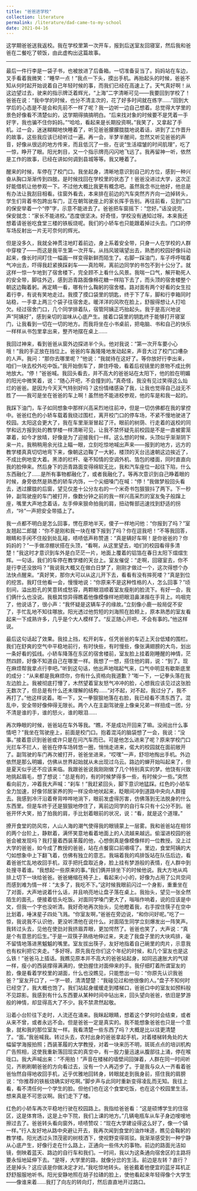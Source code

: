 ```yaml
---
title: "爸爸进学校"
collection: literature
permalink: /literature/dad-came-to-my-school
date: 2021-04-16
---
```


这学期爸爸送我返校。我在学校里第一次开车，报到后送室友回寝室，然后我和爸爸在二餐吃了顿饭，由此虚构出这篇故事。

---
最后一件行李是一袋子书，也被放进了后备箱。一切准备妥当了。妈妈站在车边，叉手看着我微笑：“睡早一点！”我点一下头，摸出手机。再抬起头的时候，爸爸不知从何时起开始说着自己年轻时候的事，而我们已经在高速上了。天气真好啊！从这边望过去，驶来的指示牌泛着辉光，“上海”二字清晰可见——我要回到学校了！爸爸在说：“我中学的时候，也分不清主次的，花了好多时间就在练字……”回到大学后的心态是不是会和先前不一样了呢？我一边听一边自己想着。总觉得大学里的景色好像看不清楚似的，这学期得搞搞明白。“后来找对象的时候要不是凭着一手好字，我也骗不住你妈妈。”“哈哈，看起来是长期投资啊。”我笑了，又拿起了手机。过一会，迷迷糊糊地快睡着了，听见爸爸朦朦胧胧地说着话，讲到了工作晋升的故事，这些我应该已经听过一遍。再一会，半梦半醒间，忽然又听见爸爸的声音，好像从很远的地方传来，而且低沉了一些，在说“生活褶皱的时间肌理”，吃了一惊，睁开了眼。阳光刺目，又一个指示牌亮闪闪地飞远了。我再留神一听，依然是工作的故事，已经在讲如何调到县城等等。我又睡着了。


醒来的时候，车停在了校门口。我坐起身，清晰地意识到自己的方位，感到一种兴奋从胸口渐渐传到四肢。是时候找回在学校里的状态了！爸爸没进过大学，这次正好能借机让他参观一下。不过他大概比我更有概念吧。虽然我念书比他好，他总是有办法让我刮目相看。往窗外看去，本来排在前边的汽车突然齐齐向一边掉转头，学生们背着书包跨出车门，正在朝驾驶座上的家长挥手告别。再往前看，见到门口的保安举着一个“停”字，示意不能进去了。爸爸把车窗摇下：“您好。”话没说完，保安就念：“家长不能进校。”态度很坚决。好奇怪，学校没有通知过呀。本来我还想着请爸爸吃食堂三楼的铁板烧呢。我们的小轿车也只能跟着掉过头去。门口的停车场反射出一片无可奈何的辉光。


但是没多久，我就全神贯注地盯着前边，身上系着安全带，只身一人在学校的人群中穿梭了——而这是我平生第一次开车。从挡风玻璃望出去，熟悉的校园好像抖动起来，像长时间盯住一幅画一样变得新鲜而陌生了。右脚一踩油门，车子呼呼喘着气冲出去，吓得我赶紧换踩刹车——真险啊，离前边同学的书包不到十公分了。就这样一惊一乍地到了宿舍楼下，完全顾不上看什么风景。我喘一口气，解开勒死人的安全带，脚往外迈，感到沥青路面像棉花糖一样陷下去了，而头顶的宿舍楼整个朝这边鞠着躬。再定睛一看，哪有什么鞠躬的宿舍楼。路对面有两个好看的女生拉着行李，有说有笑地走过。我摸了摸口袋里的钥匙，终于下了车，脚和行李箱同时站稳，一手拿上两三个袋子往宿舍走。暖洋洋的风吹在脸上，舒服得想让人打哈欠。经过宿舍门口，几个同学排着队，宿管阿姨正巧抬起头。我于是高兴地说声“阿姨好”，感到亲切的滋味从心底产生。接着口袋里的钥匙终于能够打开寝室门，让我看到一切在一切的地方。而我将坐在小书桌前，把电脑、书和自己的快乐一样样从书包里拿出来，整齐地摆在桌上……


我回过神来，看到爸爸从窗外边探进半个头。他对我说：“第一次开车要小心哦！”我的手正放在挡位上。爸爸的车轰隆隆地发动起来，声音大过了校门口嘈杂的人声。我问：“那你去哪里呢？”他说：“我就待在这好了。等你放好行李出来，咱们一块去校外吃中饭。”我开始倒车了，屏住呼吸，看着后视镜里的景物不成比例地放大。“停！”爸爸喊。我回头看去，并不高大的爸爸站在太阳下，他的脸在明媚的阳光中微笑着，说：“随心开吧，不会撞到的。”真奇怪，我没有见过笑得这么灿烂的爸爸。是因为今天天气特别好吗？这份情绪感染了我，让我也觉得自己战无不胜了——我可是坐在爸爸的车上啊！虽然他不能进校参观，他的车是和我一起的。


我踩下油门，车子如同想象中那样兴高采烈地往前冲，但是一切仿佛都在我的掌控中。爸爸红色的小轿车载着我绕过围栏，离开校门口的停车场，不紧不慢地驶进了校园。太阳这会更大了，我在车里渐渐冒起了汗。眼前的树荫、行走着的返校的同学和远方报到处的教学楼一样清晰可见，让我不禁怀疑先前校园是不是一直被雾笼罩着，如今才放晴，好像是为了迎接我们一样。这么想的时候，头顶似乎渐渐阴下来一片。我稍稍用余光往上瞄一眼，立刻吃惊地喊出声来——报到的地方，远方的教学楼真真切切地弯下来，像朝这边鞠了一大躬，楼顶的天台迅速朝这边挨近了，不成比例地变大着。黑漆的栏杆、毫不知情的空调外机、箔包的楼面，同时直直向我的脸伸来。然后身下的沥青路面变得绵软无比，我和汽车座位一起往下陷，什么东西融化了……是所有事物都融化了，或者我融化了。等再次意识到自己睁着眼的时候，身旁依然是熟悉的轿车内饰，一个尖细嗓门在喊：“停！”我做梦般回头看去，透过朦胧的后窗，望见仅差十公分左右的一个米奇书包狠狠抖了两下。下一秒钟，副驾驶座的车门被打开，像数分钟之前的我一样兴高采烈的室友兔子般蹿上座，嘴里大声地念着话，左手伸来狠命拍我的肩，扭动臀部迅速找到舒适的拐点，“咔”一声把安全带插上了。 


我一点都不明白是怎么回事，愣在原地半天，傻子一样地问他：“你报到了吗？”室友翘起二郎腿：“你不是刚和我一块在楼下报到了吗？你在逗我吧！”不等我回答，眼睛和手闲不住般到处乱碰，啧啧低声称赞道：“真是辆好车啊！是你爸爸的？你妈妈的？”一手做凉棚状搭在头顶，“看啊，从这里望去，咱们的校园看得多清楚！”我这时才意识到车外是白茫茫一片，地面上覆着的铝箔在春日太阳下熠熠生辉。一句话，我们的车停在教学楼的天台上。室友催促：“走啊，回寝室去，你不是行李还没放吗？”我说我大概又在做白日梦了，刚刚才做过一个，这次得想个办法快点醒来。“真好笑，那你大可以从这儿开下去，看看有没有摔死喽？”真是到位的挖苦。我盯住他看一会，慢慢地说：“你原来不是这种性格的人，怎么回事？”顷刻间，溢出脸孔的笑意转成愁容，两颗眼泪顺着室友瘦削的脸流下。有好一会，我们俩什么也没说。我极其惊异得瞧着他像模像样地把眼泪鼻涕揩在手背上。呜咽完了，他说话了，很小声：“我怀疑是这辆车子的缘故。”立刻像小鹿一般局促不安了，手忙乱地不知往哪放。阳光透过他剪短的刘海照在脸颊上，原本熟悉的室友看起来一下成熟许多，几乎是个大人模样了。“反正随心开吧，不会有事的。”他这样说。


最后这句话起了效果。我挂上挡，松开刹车，任凭爸爸的车迈上天台低矮的围栏。我们在舒爽的空气中平稳地前行，有时快些，有时慢些，像张满翅膀的大鸟，划出一条好看的弧线。小轿车降落在东区的宿舍楼前，室友脸上挂着刚睡醒的神情，茫然四顾，好像不知道自己在哪里一样。我想了一想，搭住他的肩，说：“到了。现在麻烦帮我拿点行李吧。”听到这句话，他出声地喘起气来，口气中明显有歇斯底里的成分：“从来都是我麻烦你，你有什么资格向我道歉？”嘭一下，一记拳头落在我左边脸上。我被彻底打懵了，木然望着室友怒气冲冲的脸，心想我应该见过这张脸无数次了，但总是有什么还未理解的结构……“对不起，对不起，我过分了，我不再打了。”他这样说着。嘭一下，又一拳狠狠地落在右脸，我已经看不清东西了。混乱中，安全带好像伸得无限长。两个人在主副驾驶座上像亲兄弟一样扭成一团，分不清是谁的手，谁的怒火，谁的眼泪……


再次睁眼的时候，爸爸站在车外等我。“瞧，不是成功开回来了嘛。没闹出什么事情吧？”我坐在驾驶座上，前面是校门口。抱着混沌的脑袋想了一会，我说：“没事。”接着意识到爸爸或许只是在问汽车而已。可是他怎么进来了呢？原来学校门口光拦车不拦人，爸爸在停车场转悠一圈，悄悄走进来，偌大的校园就在面前敞开了。副驾驶的车门再次被打开，爸爸坐进来，“哎嘿”一声，舒坦地掏出手机。外边依然是那么明媚，仿佛从世界起始就从未出现过乌云。路边的蝉开始叫起来了，但是夏天似乎还不应该来临。我跟爸爸说我刚刚做了几个特别真实的梦。他饶有兴致地挑起眉毛，想了想说：“总是有的，有的时候梦得多一些，有时候少一些。”突然看向前方，冲着我大声喊：“刹车！”我赶紧回头，脚下意识地猛踩。红色的小轿车全力加速，好像邻居家养的狗一样没命地吠起来，眨眼间冲到道路中央向人群撞去。我感到冷汗沿着脊背哗哗地淌下，眼前发虚得厉害，仿佛落到无法脱身的什么东西里。但是车终于还是狠狠地停住了，离前边同学的自行车只有十公分不到。爸爸开怀大笑，拍了拍我的肩，手比划着眼前的状况，说：“看，就是这个道理。”


撩开食堂的防风帘，人山人海的潮气使得我的眼镜蒙上一层雾。我和爸爸站在相邻的两个台阶上，静默着，满怀笑意地看着地面上的人流越来越远。偷溜进校园的爸爸会被发现吗？我打量着西装革履的他，心想倒真是像模像样的一位教授。没上过大学的爸爸，如今成了教授的爸爸，站在点餐窗口前嗫嚅了。里边，食堂阿姨的大勺如想象中上下翻飞着，仿佛有独立的意志。我端着我的鸡排饭站在队伍后边，看着爸爸忙乱地收回手机，双手把托盘取近身，脸上挂有梦游般的表情，在人群中到处搜寻着谁。“我想起一些原来的事。”我们俩并排坐下的时候他说。我大方地从鸡排上切下一块给爸爸。爸爸蜷缩在椅子上，看起来小小的，好像为占用了公共空间而感到难为情一样：“太多了，我吃不下。”这时候我眼前闪过一个身影，重重坐在了对面，大声地说着什么话，并且响亮地让盘子落在桌上。我抬头，望见一张全然陌生的面孔，便接着低头吃饭。对面同学嗓门更大了，嗡嗡作响着，说的应该是中文，但我一个字也没听清。我好奇地再次抬头，见他瞪着我，右手捏住筷子在空中比划着，唾沫星子四处飞溅。“你室友啊，”爸爸在旁边说，“和你问好呢。”吃了一惊，我说我不认识他，更没听清他在说什么。对面陌生同学立刻爆发出一阵笑声。我转过头去，见他在使劲对我挤眉弄眼，更加愕然了。爸爸也笑了，大声说：“真是个有意思的后生。”于是一双筷子熟络地伸过来，夹走了我盘子里的大块鸡排，毫不留情地落进黑魆魆的嘴里。室友拔出筷子，友好地指着自己碗里的肉片，示意我也有权利把它夹走。“多好呀。原先我在你们这个年纪的时候，和几个室友也是这么铁！”爸爸马上插话。我瞧见原本并不高大的爸爸站起身，如同迅速胀大的气球一样，瘦小的西装撑得满满的，使劲握住对面伸来的手。我仔细盯着所谓室友的脸，像是看着学校里的湖面，什么也没瞧见，只能憋出一句：“你原先认识我爸爸？”室友开口了，一字一顿，清清楚楚：“我碰见过和他很像的人。”盘子不知何时已经空了，我大概也饱了。我们站起身缓缓走到楼梯口，爸爸口中的室友如预料般不见踪影。我感到有什么东西要从某种时间中钻出来，回头望向爸爸，依旧是梦游般的神情，却显得高大了不少。我不禁肃然起敬。


沿着小台阶往下走时，人流还在涌来。我眯起眼睛，想着这个梦何时会结束，或者从来不曾，或者永远不会。但是爸爸一定是真实的。我不能想象爸爸也只是一个意象，就和我的那位室友一样。我看清楚一些东西了吗？大概是比以往更清楚了。“面。”我爸喊我。转过头去，农村出身的爸爸拿起手机，对着楼梯转角处的大幅留学海报拍照；西装革履的大学教授，对着一块来历不明，斑斑点点的培训机构广告照相，这使我重新落回现实的真空中，有一股力量迅速从腹部往上涌，停在喉咙口。我大声喊出来：“不用拍！”声音在楼梯的墙壁间回弹着，人群在同一时间听见，齐刷刷朝爸爸的方向看过去，没有一个人再迈步了。于是我与众人一齐看着爸爸怡然自得地收回手机，近乎优雅地回转身，转眼就走到我身前，搭住我的肩膀说：“你推荐的铁板烧确实好吃啊。”脚步声与此同时重新变得凌乱而无知。我往上看，看不清任何一个学生的脸。但他们也在这个食堂吃饭，也在这个校园里生活，想来真是不可思议啊。我们走下了楼。


红色的小轿车再次平稳地行驶在校园路上。我指给爸爸看：“这是硕博学生的住宿区，这是体育场，这是上中下院，我们上课的地方。”几辆电瓶车从车子身边嗖嗖地擦过去了。爸爸转头看向窗外，啧啧赞叹：“现在大学建设得这么好了，像一个镇一样。”行人友好地从路中央避让开去，我再次闻到食堂的油炸味道，瞧见会鞠躬的教学楼。阳光透过头顶茂密的树枝洒下，使视野变得斑驳。我渐渐感受到一种宁静从心底产生，好像行走在什么路上，正通向一些伟大的事物。前边的路面光洁如镜，倒映着蓝天、路边的自行车和我们。一时间，我以为这条通向宿舍区的主路将要永恒地延伸下去。“是呀，大学里的路，就像分岔的生活。前边是左转？直行？还是掉头？这应该是你做决定才对。”我吃惊地转头。爸爸戴着他便宜的蓝牙耳机正舒舒服服地听书。阳光安静地照在胡子拉碴的脸上，使他看起来年轻得像个大学生——像谁来着……我打了向左的转向灯，然后直直地开过路口。


